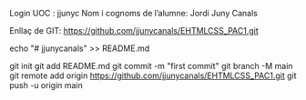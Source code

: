 Login UOC : jjunyc 
Nom i cognoms de l’alumne: Jordi Juny Canals 


Enllaç de GIT: https://github.com/jjunycanals/EHTMLCSS_PAC1.git

echo "# jjunycanals" >> README.md

git init git add README.md git commit -m "first commit" git branch -M main git remote add origin https://github.com/jjunycanals/EHTMLCSS_PAC1.git git push -u origin main
